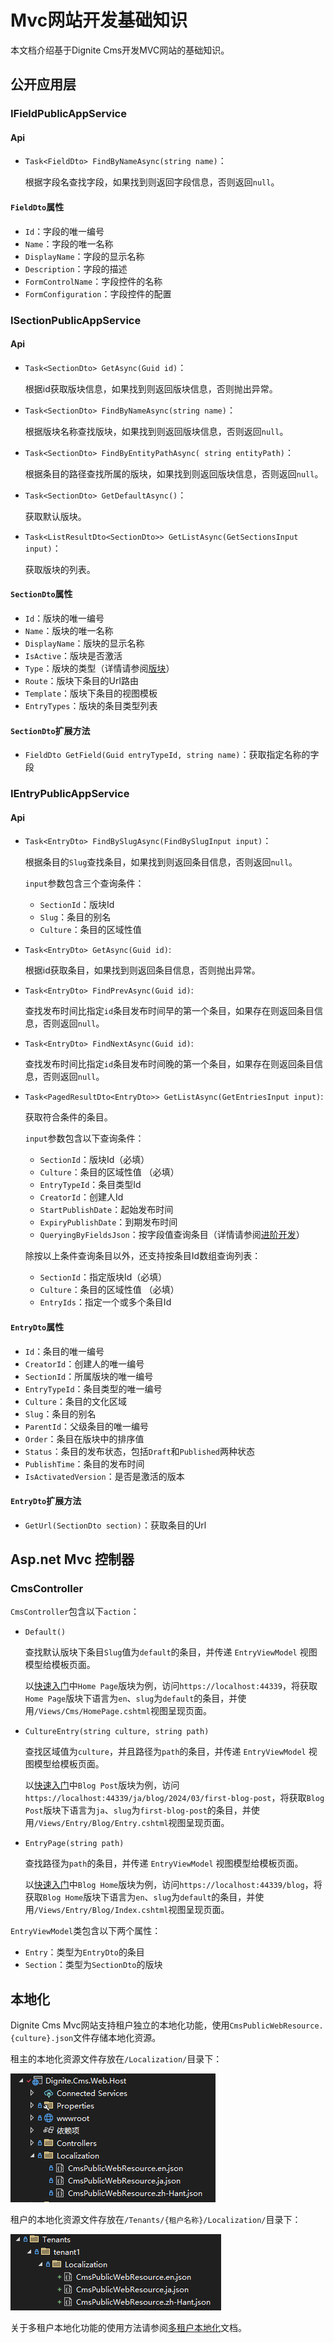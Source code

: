 # Mvc网站开发基础知识

本文档介绍基于Dignite Cms开发MVC网站的基础知识。

## 公开应用层

### IFieldPublicAppService

#### Api

- `Task<FieldDto> FindByNameAsync(string name)`：

    根据字段名查找字段，如果找到则返回字段信息，否则返回`null`。

#### `FieldDto`属性

- `Id`：字段的唯一编号
- `Name`：字段的唯一名称
- `DisplayName`：字段的显示名称
- `Description`：字段的描述
- `FormControlName`：字段控件的名称
- `FormConfiguration`：字段控件的配置

### ISectionPublicAppService

#### Api

- `Task<SectionDto> GetAsync(Guid id)`：

    根据id获取版块信息，如果找到则返回版块信息，否则抛出异常。

- `Task<SectionDto> FindByNameAsync(string name)`：

    根据版块名称查找版块，如果找到则返回版块信息，否则返回`null`。

- `Task<SectionDto> FindByEntityPathAsync( string entityPath)`：

    根据条目的路径查找所属的版块，如果找到则返回版块信息，否则返回`null`。

- `Task<SectionDto> GetDefaultAsync()`：

    获取默认版块。

- `Task<ListResultDto<SectionDto>> GetListAsync(GetSectionsInput input)`：

    获取版块的列表。

#### `SectionDto`属性

- `Id`：版块的唯一编号
- `Name`：版块的唯一名称
- `DisplayName`：版块的显示名称
- `IsActive`：版块是否激活
- `Type`：版块的类型（详情请参阅[版块](basic-concept.md#版块)）
- `Route`：版块下条目的Url路由
- `Template`：版块下条目的视图模板
- `EntryTypes`：版块的条目类型列表

#### `SectionDto`扩展方法

- `FieldDto GetField(Guid entryTypeId, string name)`：获取指定名称的字段

### IEntryPublicAppService

#### Api

- `Task<EntryDto> FindBySlugAsync(FindBySlugInput input)`：

    根据条目的`Slug`查找条目，如果找到则返回条目信息，否则返回`null`。

    `input`参数包含三个查询条件：
  - `SectionId`：版块Id
  - `Slug`：条目的别名
  - `Culture`：条目的区域性值

- `Task<EntryDto> GetAsync(Guid id)`:

    根据id获取条目，如果找到则返回条目信息，否则抛出异常。

- `Task<EntryDto> FindPrevAsync(Guid id)`:

    查找发布时间比指定`id`条目发布时间早的第一个条目，如果存在则返回条目信息，否则返回`null`。

- `Task<EntryDto> FindNextAsync(Guid id)`:

    查找发布时间比指定`id`条目发布时间晚的第一个条目，如果存在则返回条目信息，否则返回`null`。

- `Task<PagedResultDto<EntryDto>> GetListAsync(GetEntriesInput input)`:
  
    获取符合条件的条目。

    `input`参数包含以下查询条件：
  - `SectionId`：版块Id（必填）
  - `Culture`：条目的区域性值 （必填）
  - `EntryTypeId`：条目类型Id
  - `CreatorId`：创建人Id
  - `StartPublishDate`：起始发布时间
  - `ExpiryPublishDate`：到期发布时间
  - `QueryingByFieldsJson`：按字段值查询条目（详情请参阅[进阶开发](advanced-development.md#按字段值查询条目)）

  除按以上条件查询条目以外，还支持按条目Id数组查询列表：
  - `SectionId`：指定版块Id（必填）
  - `Culture`：条目的区域性值 （必填）
  - `EntryIds`：指定一个或多个条目Id

#### `EntryDto`属性

- `Id`：条目的唯一编号
- `CreatorId`：创建人的唯一编号
- `SectionId`：所属版块的唯一编号
- `EntryTypeId`：条目类型的唯一编号
- `Culture`：条目的文化区域
- `Slug`：条目的别名
- `ParentId`：父级条目的唯一编号
- `Order`：条目在版块中的排序值
- `Status`：条目的发布状态，包括`Draft`和`Published`两种状态
- `PublishTime`：条目的发布时间
- `IsActivatedVersion`：是否是激活的版本

#### `EntryDto`扩展方法

- `GetUrl(SectionDto section)`：获取条目的Url

## Asp.net Mvc 控制器

### CmsController

`CmsController`包含以下`action`：

- `Default()`

  查找默认版块下条目`Slug`值为`default`的条目，并传递 `EntryViewModel` 视图模型给模板页面。

  以[快速入门](quick-start.md)中`Home Page`版块为例，访问`https://localhost:44339`，将获取`Home Page`版块下语言为`en`、`slug`为`default`的条目，并使用`/Views/Cms/HomePage.cshtml`视图呈现页面。

- `CultureEntry(string culture, string path)`

  查找区域值为`culture`，并且路径为`path`的条目，并传递 `EntryViewModel` 视图模型给模板页面。

  以[快速入门](quick-start.md)中`Blog Post`版块为例，访问`https://localhost:44339/ja/blog/2024/03/first-blog-post`，将获取`Blog Post`版块下语言为`ja`、`slug`为`first-blog-post`的条目，并使用`/Views/Entry/Blog/Entry.cshtml`视图呈现页面。

- `EntryPage(string path)`

  查找路径为`path`的条目，并传递 `EntryViewModel` 视图模型给模板页面。

  以[快速入门](quick-start.md)中`Blog Home`版块为例，访问`https://localhost:44339/blog`，将获取`Blog Home`版块下语言为`en`、`slug`为`default`的条目，并使用`/Views/Entry/Blog/Index.cshtml`视图呈现页面。

`EntryViewModel`类包含以下两个属性：

- `Entry`：类型为`EntryDto`的条目
- `Section`：类型为`SectionDto`的版块

## 本地化

Dignite Cms Mvc网站支持租户独立的本地化功能，使用`CmsPublicWebResource.{culture}.json`文件存储本地化资源。

租主的本地化资源文件存放在`/Localization/`目录下：

![租主的本地化资源文件](images/localization-resource-json-files.png)

租户的本地化资源文件存放在`/Tenants/{租户名称}/Localization/`目录下：

![租户的本地化资源文件](images/tenant-localization-resource-json-files.png)

关于多租户本地化功能的使用方法请参阅[多租户本地化](https://learn.dignite.com/zh-Hans/abp/latest/tenant-localization)文档。
